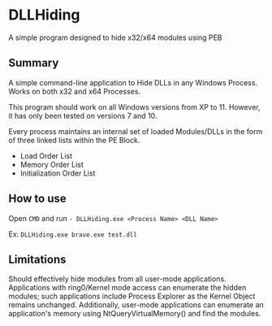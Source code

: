 # DLLHiding
A simple program designed to hide x32/x64 modules using PEB

## Summary
A simple command-line application to Hide DLLs in any Windows Process. Works on both x32 and x64 Processes.

This program should work on all Windows versions from XP to 11. However,  it has only been tested on versions 7 and 10.

Every process maintains an internal set of loaded Modules/DLLs in the form of three linked lists within the PE Block.
- Load Order List
- Memory Order List
- Initialization Order List

## How to use
Open `CMD` and run
```- DLLHiding.exe <Process Name> <DLL Name>```

Ex: ```DLLHiding.exe brave.exe test.dll```

## Limitations
Should effectively hide modules from all user-mode applications. Applications with ring0/Kernel mode access can enumerate the hidden modules; such applications include Process Explorer as the Kernel Object remains unchanged. Additionally, user-mode applications can enumerate an application's memory using NtQueryVirtualMemory() and find the modules.
